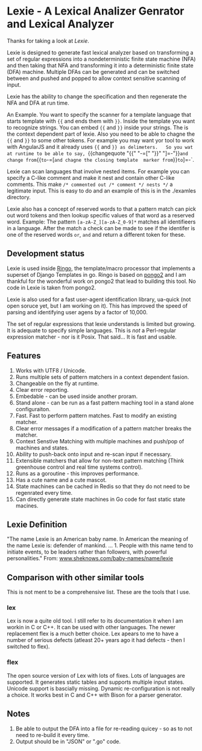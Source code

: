 # Lexie - A Lexical Analizer Genrator and Lexical Analyzer

Thanks for taking a look at *Lexie*.

Lexie is designed to generate fast lexical analyzer based on
transforming a set of regular expressions into a nondeterministic
finite state machine (NFA) and then taking that NFA and transforming
it into a deterministic finite state (DFA) machine.   Multiple DFAs
can be generated and can be switched between and pushed and popped
to allow context sensitive scanning of input.

Lexie has the ability to change the specification and then regenerate
the NFA and DFA at run time.

An Example.   You want to specify the scanner for a template language
that starts template with `{{` and ends them with `}}`.  Inside the
template you want to recognize strings.  You can embed `{{` and `}}`
inside your strings.  The is the context dependent part of lexie.
Also you need to be able to chagne the `{{` and `}}` to some other
tokens.   For example you may want yor tool to work with AngularJS
and it already uses `{{` and `}} as delimeters.   So you wat at
runtime to be able to say, `{{changequote "{{" "-=[" "}}" "]=-"}}`
and change from `{{` to `-=[` and chagne the closing template 
marker from `}}` to `]=-`.

Lexie can scan languages that involve nested items.  For example
you can specify a C-like comment and make it nest and contain
other C-like comments.  This make `/* commented out /* comment */ nests */`
a legitimate input.  This is easy to do and an example of this
is in the ./examles directory.

Lexie also has a concept of reserved words to that a pattern match can
pick out word tokens and then lookup specific values of that word as 
a reserved word.  Example:  The pattern `[a-zA-Z_][a-zA-Z_0-9]*` 
matches all identifieers in a language.   After the match a check
can be made to see if the identifer is one of the reserved words
`or`, `and` and return a different token for these.   

## Development status

Lexie is used inside [Ringo](https://github.com/pschlump/ringo),
the template/macro processor that implements a superset of Django
Templates in go.  Ringo is based on
[pongo2](https://github.com/flosch/pongo2) and I am thankful for
the wonderful work on pongo2 that lead to building this tool.
No code in Lexie is taken from pongo2.

Lexie is also used for a fast user-agent identification library,
ua-quick (not open soruce yet, but I am working on it).  This has
improved the speed of parsing and identifying user agens by a factor
of 10,000.

The set of regular expressions that lexie understands is limited
but growing.  It is adequate to specify simple languages.   This is *not*
a Perl-regular expression matcher - nor is it Posix.  That said...
It is fast and usable.

## Features

1) Works with UTF8 / Unicode.
2) Runs multiple sets of pattern matchers in a context dependent fasion.
3) Changeable on the fly at runtime.
4) Clear error reporting.
5) Embedable - can be used inside another proram.
6) Stand alone - can be run as a fast pattern maching tool in a stand alone configuraiton.
7) Fast.  Fast to perform pattern matches.  Fast to modify an existing matcher.
8) Clear error messages if a modification of a pattern matcher breaks the matcher.
9) Context Senstive Matching with multiple machines and push/pop of machines and states.
10) Ability to push-back onto input and re-scan input if necessary.
11) Extensible matchers that allow for non-text pattern matching (Think greenhouse control and real time systems control).
12) Runs as a goroutine - this improves performance.
13) Has a cute name and a cute mascot.
14) State machines can be cached in Redis so that they do not need to be regenrated every time.
15) Can directly generate state machines in Go code for fast static state macines.

## Lexie Definition

"The name Lexie is an American baby name. In American the meaning
of the name Lexie is: defender of mankind. ...  1. People with this
name tend to initiate events, to be leaders rather than followers,
with powerful personalities."
From: www.sheknows.com/baby-names/name/lexie

## Comparison with other similar tools

This is not ment to be a comprehensive list.  These are the tools that I use.

### lex

Lex is now a quite old tool.  I still refer to its documentation it when I am workin in C or C++.
It can be used with other languages.  The newer replacement flex is a much better
choice.  Lex apears to me to have a number of serious defects (atleast 20+ years
ago it had defects - then I switched to flex).

### flex

The open source version of Lex with lots of fixes.  Lots of languages are
supported.  It generates static tables and supports multiple input states.
Unicode support is bascially missing.  Dynamic re-configuration is not 
really a choice.   It works best in C and C++ with Bison for a parser
generator.

## Notes

1. Be able to output the DFA into a file for re-reading quicey - so as to not
need to re-build it every time.  
2. Output should be in "JSON" or ".go" code.



